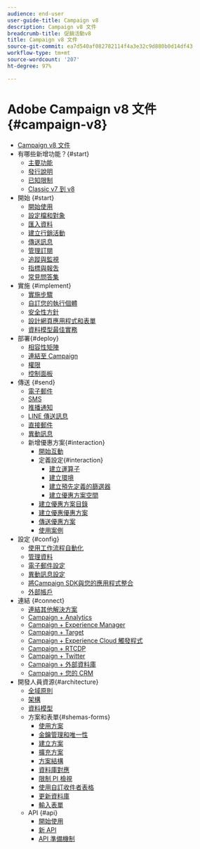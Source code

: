 ```yaml
---
audience: end-user
user-guide-title: Campaign v8
description: Campaign v8 文件
breadcrumb-title: 促銷活動v8
title: Campaign v8 文件
source-git-commit: ea7d540af082782114f4a3e32c9d880b0d14df43
workflow-type: tm+mt
source-wordcount: '207'
ht-degree: 97%

---
```



# Adobe Campaign v8 文件 {#campaign-v8}

+ [Campaign v8 文件](campaign-home.md)
+ 有哪些新增功能？{#start}
   + [主要功能](start/whats-new.md)
   + [發行說明](start/release-notes.md)
   + [已知限制](start/known-limitations.md)
   + [Classic v7 到 v8](start/capability-matrix.md)
+ 開始 {#start}
   + [開始使用](start/get-started.md)
   + [設定檔和對象](start/audiences.md)
   + [匯入資料](start/import.md)
   + [建立行銷活動](start/campaigns.md)
   + [傳送訊息](start/create-message.md)
   + [管理訂閱](start/subscriptions.md)
   + [追蹤與監視](start/tracking.md)
   + [指標與報吿](start/reporting.md)
   + [常見問答集](start/campaign-faq.md)
+ 實施 {#implement}
   + [實施步驟](start/implement.md)
   + [自訂您的執行個體](dev/customize.md)
   + [安全性方針](config/security.md)
   + [設計網頁應用程式和表單](dev/webapps.md)
   + [資料模型最佳實務](dev/datamodel-best-practices.md)
+ 部署{#deploy}
   + [相容性矩陣](start/compatibility-matrix.md)
   + [連結至 Campaign](start/connect.md)
   + [權限](start/permissions.md)
   + [控制面板](config/self-service.md)
+ 傳送 {#send}
   + [電子郵件](send/email.md)
   + [SMS](send/sms.md)
   + [推播通知](send/push.md)
   + [LINE 傳送訊息](send/line.md)
   + [直接郵件](send/direct-mail.md)
   + [異動訊息](send/transactional.md)
   + 新增優惠方案{#interaction}
      + [開始互動](send/interaction.md)
      + 定義設定{#interaction}
         + [建立運算子](send/interaction-operators.md)
         + [建立環境](send/interaction-env.md)
         + [建立預先定義的篩選器](send/interaction-predefined-filters.md)
         + [建立優惠方案空間](send/interaction-offer-spaces.md)
      + [建立優惠方案目錄](send/interaction-offer-catalog.md)
      + [建立優惠優惠方案](send/interaction-offer.md)
      + [傳送優惠方案](send/interaction-send-offers.md)
      + [使用案例](send/interaction-use-cases.md)
+ 設定 {#config}
   + [使用工作流程自動化](config/workflows.md)
   + [管理資料](config/replication.md)
   + [電子郵件設定](config/email-settings.md)
   + [異動訊息設定](config/transactional-msg-settings.md)
   + [將Campaign SDK與您的應用程式整合](config/push-config.md)
   + [外部帳戶](config/external-accounts.md)
+ 連結 {#connect}
   + [連結其他解決方案](connect/integration.md)
   + [Campaign + Analytics](connect/ac-aa.md)
   + [Campaign + Experience Manager](connect/ac-aem.md)
   + [Campaign + Target](connect/ac-at.md)
   + [Campaign + Experience Cloud 觸發程式](connect/ac-triggers.md)
   + [Campaign + RTCDP](connect/ac-rtcdp.md)
   + [Campaign + Twitter](connect/ac-tw.md)
   + [Campaign + 外部資料庫](connect/fda.md)
   + [Campaign + 您的 CRM](connect/crm.md)
+ 開發人員資源{#architecture}
   + [全域原則](dev/general-architecture.md)
   + [架構](dev/architecture.md)
   + [資料模型](dev/datamodel.md)
   + 方案和表單{#shemas-forms}
      + [使用方案](dev/schemas.md)
      + [金鑰管理和唯一性](dev/keys.md)
      + [建立方案](dev/create-schema.md)
      + [擴充方案](dev/extend-schema.md)
      + [方案結構](dev/schema-structure.md)
      + [資料庫對應](dev/database-mapping.md)
      + [限制 PI 檢視](dev/restrict-pi-view.md)
      + [使用自訂收件者表格](dev/custom-recipient.md)
      + [更新資料庫](dev/update-database-structure.md)
      + [輸入表單](dev/forms.md)
   + API {#api}
      + [開始使用](dev/api.md)
      + [新 API](dev/new-apis.md)
      + [API 準備機制](dev/staging.md)
